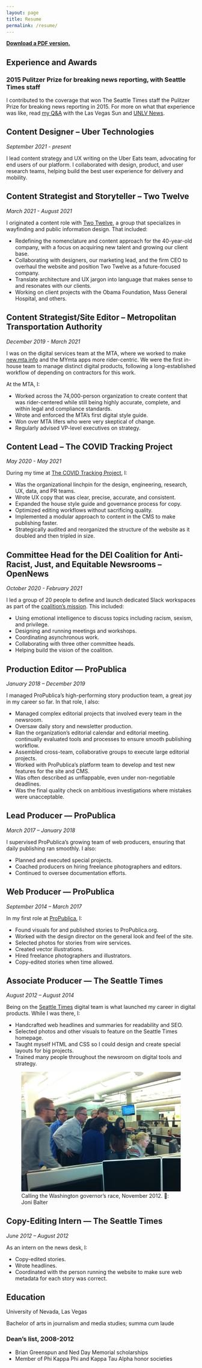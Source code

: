 ```yaml
---
layout: page
title: Resume
permalink: /resume/
---
```


**[Download a PDF version.](/assets/img/hannah-birch-resume-202502.pdf)**

## Experience and Awards

<h3><strong>2015 Pulitzer Prize for breaking news reporting, with Seattle Times staff</strong></h3>

I contributed to the coverage that won The Seattle Times staff the Pulitzer Prize for breaking news reporting in 2015. For more on what that experience was like, read [my Q&A](http://lasvegassun.com/news/2015/may/14/unlv-grad-talks-winning-pulitzer-what-journalists-/) with the Las Vegas Sun and [UNLV News](https://www.unlv.edu/news/article/journalism-graduate-part-pulitzer-prize-winning-team).

## Content Designer – Uber Technologies
_September 2021 - present_

I lead content strategy and UX writing on the Uber Eats team, advocating for end users of our platform. I collaborated with design, product, and user research teams, helping build the best user experience for delivery and mobility.

## Content Strategist and Storyteller – Two Twelve
_March 2021 - August 2021_

I originated a content role with [Two Twelve](http://www.twotwelve.com/), a group that specializes in wayfinding and public information design. That included:

- Redefining the nomenclature and content approach for the 40-year-old company, with a focus on acquiring new talent and growing our client base.
- Collaborating with designers, our marketing lead, and the firm CEO to overhaul the website and position Two Twelve as a future-focused company.
- Translate architecture and UX jargon into language that makes sense to and resonates with our clients.
- Working on client projects with the Obama Foundation, Mass General Hospital, and others.

## Content Strategist/Site Editor – Metropolitan Transportation Authority
_December 2019 - March 2021_

I was on the digital services team at the MTA, where we worked to make [new.mta.info](https://new.mta.info/) and the MYmta apps more rider-centric. We were the first in-house team to manage distinct digital products, following a long-established workflow of depending on contractors for this work.

At the MTA, I:
- Worked across the 74,000-person organization to create content that was rider-centered while still being highly accurate, complete, and within legal and compliance standards.
- Wrote and enforced the MTA’s first digital style guide.
- Won over MTA lifers who were very skeptical of change.
- Regularly advised VP-level executives on strategy.

## Content Lead – The COVID Tracking Project
_May 2020 - May 2021_

During my time at [The COVID Tracking Project](https://covidtracking.com/), I:

- Was the organizational linchpin for the design, engineering, research, UX, data, and PR teams.
- Wrote UX copy that was clear, precise, accurate, and consistent.
- Expanded the house style guide and governance process for copy.
- Optimized editing workflows without sacrificing quality.
- Implemented a modular approach to content in the CMS to make publishing faster.
- Strategically audited and reorganized the structure of the website as it doubled and then tripled in size.


## Committee Head for the DEI Coalition for Anti-Racist, Just, and Equitable Newsrooms – OpenNews
_October 2020 - February 2021_

I led a group of 20 people to define and launch dedicated Slack workspaces as part of the [coalition’s mission](https://opennews.org/blog/dei-coalition-announcement/). This included:

- Using emotional intelligence to discuss topics including racism, sexism, and privilege.
- Designing and running meetings and workshops.
- Coordinating asynchronous work.
- Collaborating with three other committee heads.
- Helping build the vision of the coalition.

## Production Editor — ProPublica

_January 2018 – December 2019_

I managed ProPublica’s high-performing story production team, a great joy in my career so far. In that role, I also:  

- Managed complex editorial projects that involved every team in the newsroom.
- Oversaw daily story and newsletter production.
- Ran the organization’s editorial calendar and editorial meeting.
continually evaluated tools and processes to ensure smooth publishing workflow.
- Assembled cross-team, collaborative groups to execute large editorial projects.
- Worked with ProPublica’s platform team to develop and test new features for the site and CMS.
- Was often described as unflappable, even under non-negotiable deadlines.
- Was the final quality check on ambitious investigations where mistakes were unacceptable.

## Lead Producer — ProPublica

_March 2017 – January 2018_

I supervised ProPublica’s growing team of web producers, ensuring that daily publishing ran smoothly. I also:
- Planned and executed special projects.
- Coached producers on hiring freelance photographers and editors.
- Continued to oversee documentation efforts.

## Web Producer — ProPublica

_September 2014 – March 2017_

In my first role at [ProPublica](https://www.propublica.org/), I:
- Found visuals for and published stories to ProPublica.org.
- Worked with the design director on the general look and feel of the site.
- Selected photos for stories from wire services.
- Created vector illustrations.
- Hired freelance photographers and illustrators.
- Copy-edited stories when time allowed.

## Associate Producer — The Seattle Times

_August 2012 – August 2014_

Being on the [Seattle Times](https://www.seattletimes.com/) digital team is what launched my career in digital products. While I was there, I:

- Handcrafted web headlines and summaries for readability and SEO.
- Selected photos and other visuals to feature on the Seattle Times homepage.
- Taught myself HTML and CSS so I could design and create special layouts for big projects.
- Trained many people throughout the newsroom on digital tools and strategy.

<figure>
  <img src="/assets/img/20121110-gov-race.jpg"/>
  <figcaption>Calling the Washington governor’s race, November 2012. 📸: Joni Balter</figcaption>
</figure>

<!-- More in Projects → -->

## Copy-Editing Intern — The Seattle Times

_June 2012 – August 2012_

As an intern on the news desk, I:
- Copy-edited stories.
- Wrote headlines.
- Coordinated with the person running the website to make sure web metadata for each story was correct.

## Education

University of Nevada, Las Vegas

Bachelor of arts in journalism and media studies; summa cum laude

<h3><strong>Dean’s list, 2008-2012</strong></h3>

- Brian Greenspun and Ned Day Memorial scholarships
- Member of Phi Kappa Phi and Kappa Tau Alpha honor societies

